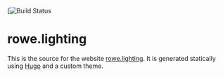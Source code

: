 [![Build Status](https://codebuild.ap-southeast-2.amazonaws.com/badges?uuid=eyJlbmNyeXB0ZWREYXRhIjoiQ0YxaTdwcWs4eDE1a1FuNnVIOGVCclR6L1dhKzRySW1tODkyRDZ3N0l3RG45K3h6Znl0VHZ4L2xLTkQwWCsrZW1LNFZYS1N0VWg5WmRZbDBnbkhJenNrPSIsIml2UGFyYW1ldGVyU3BlYyI6ImoyNzkrTEZBWjh6cXlranciLCJtYXRlcmlhbFNldFNlcmlhbCI6MX0%3D&branch=master)

# rowe.lighting

This is the source for the
website [rowe.lighting](http://rowe.lighting). It is generated
statically using [Hugo][] and a custom theme.

[Hugo]: http://gohugo.io/
